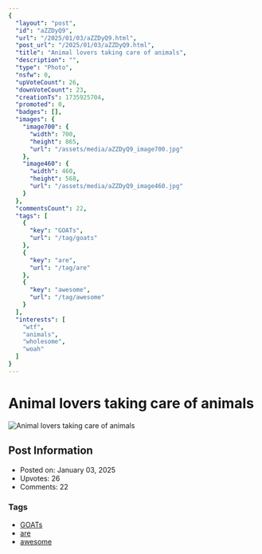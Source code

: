 ```yaml
---
{
  "layout": "post",
  "id": "aZZDyQ9",
  "url": "/2025/01/03/aZZDyQ9.html",
  "post_url": "/2025/01/03/aZZDyQ9.html",
  "title": "Animal lovers taking care of animals",
  "description": "",
  "type": "Photo",
  "nsfw": 0,
  "upVoteCount": 26,
  "downVoteCount": 23,
  "creationTs": 1735925704,
  "promoted": 0,
  "badges": [],
  "images": {
    "image700": {
      "width": 700,
      "height": 865,
      "url": "/assets/media/aZZDyQ9_image700.jpg"
    },
    "image460": {
      "width": 460,
      "height": 568,
      "url": "/assets/media/aZZDyQ9_image460.jpg"
    }
  },
  "commentsCount": 22,
  "tags": [
    {
      "key": "GOATs",
      "url": "/tag/goats"
    },
    {
      "key": "are",
      "url": "/tag/are"
    },
    {
      "key": "awesome",
      "url": "/tag/awesome"
    }
  ],
  "interests": [
    "wtf",
    "animals",
    "wholesome",
    "woah"
  ]
}
---
```


# Animal lovers taking care of animals

![Animal lovers taking care of animals](/assets/media/aZZDyQ9_image700.jpg)

## Post Information

- Posted on: January 03, 2025
- Upvotes: 26
- Comments: 22

### Tags

- [GOATs](/tag/GOATs)
- [are](/tag/are)
- [awesome](/tag/awesome)
